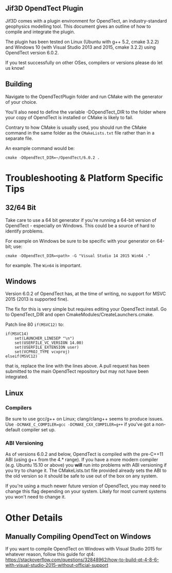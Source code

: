 Jif3D OpendTect Plugin
----------------------

Jif3D comes with a plugin environment for OpendTect, an industry-standard geophysics modelling tool. This document gives an outline of how to compile and integrate the plugin.

The plugin has been tested on Linux (Ubuntu with g++ 5.2, cmake 3.2.2) and Windows 10 (with Visual Studio 2013 and 2015, cmake 3.2.2) using OpendTect version 6.0.2.

If you test successfully on other OSes, compilers or versions please do let us know!

## Building
Navigate to the OpendTectPlugin folder and run CMake with the generator of your choice.

You'll also need to define the variable -DOpendTect_DIR to the folder where your copy of OpendTect is installed or CMake is likely to fail.

Contrary to how CMake is usually used, you should run the CMake command in the same folder as the `CMakeLists.txt` file rather than in a separate file.

An example command would be:

```
cmake -DOpendTect_DIR=~/OpendTect/6.0.2 .
```

# Troubleshooting & Platform Specific Tips
## 32/64 Bit
Take care to use a 64 bit generator if you're running a 64-bit version of OpendTect - especially on Windows. This could be a source of hard to identify problems.

For example on Windows be sure to be specific with your generator on 64-bit; use:

```
cmake -DOpendTect_DIR=<path> -G "Visual Studio 14 2015 Win64 ."
```

for example. The `Win64` is important.

## Windows
Version 6.0.2 of OpendTect has, at the time of writing, no support for MSVC 2015 (2013 is supported fine).

The fix for this is very simple but requires editing your OpendTect install. Go to OpendTect_DIR and open CmakeModules/CreateLaunchers.cmake.

Patch line 80 `if(MSVC12)` to:

```
if(MSVC14)
	set(LAUNCHER_LINESEP "\n")
	set(USERFILE_VC_VERSION 14.00)
	set(USERFILE_EXTENSION user)
	set(VCPROJ_TYPE vcxproj)
elseif(MSVC12)
```

that is, replace the line with the lines above. A pull request has been submitted to the main OpendTect repository but may not have been integrated.

## Linux
### Compilers
Be sure to use gcc/g++ on Linux; clang/clang++ seems to produce issues. Use `-DCMAKE_C_COMPILER=gcc -DCMAKE_CXX_COMPILER=g++` if you've got a non-default compiler set up.

### ABI Versioning
As of versions 6.0.2 and below, OpendTect is compiled with the pre-C++11 ABI (using g++ from the 4.* range). If you have a more modern compiler (e.g. Ubuntu 15.10 or above) 
you **will** run into problems with ABI versioning if you try to change it. The CMakeLists.txt file provided already sets the ABI to the old version so it should be safe to 
use out of the box on any system.

If you're using a much newer future version of OpendTect, you may need to change this flag depending on your system. Likely for most current systems you won't need to change it.

# Other Details
## Manually Compiling OpendTect on Windows
If you want to compile OpendTect on Windows with Visual Studio 2015 for whatever reason, follow this guide for qt4: https://stackoverflow.com/questions/32848962/how-to-build-qt-4-8-6-with-visual-studio-2015-without-official-support